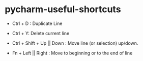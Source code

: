 # pycharm-useful-shortcuts

* Ctrl + D : Duplicate Line

* Ctrl + Y: Delete current line

* Ctrl + Shift + Up || Down : Move line (or selection) up/down.

* Fn + Left || Right : Move to beginning or to the end of line
